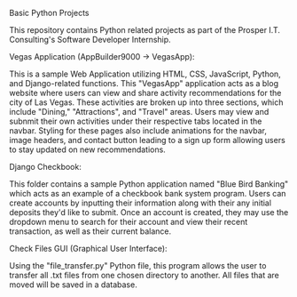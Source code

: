 Basic Python Projects

This repository contains Python related projects as part of the Prosper I.T. Consulting's Software Developer Internship.

Vegas Application (AppBuilder9000 -> VegasApp):

This is a sample Web Application utilizing HTML, CSS, JavaScript, Python, and Django-related functions. This "VegasApp" application acts as a blog website where users can view and share activity recommendations for the city of Las Vegas. These activities are broken up into three sections, which include "Dining," "Attractions", and "Travel" areas. Users may view and subnmit their own activities under their respective tabs located in the navbar. Styling for these pages also include animations for the navbar, image headers, and contact button leading to a sign up form allowing users to stay updated on new recommendations.

Django Checkbook:

This folder contains a sample Python application named "Blue Bird Banking" which acts as an example of a checkbook bank system program. Users can create accounts by inputting their information along with their any initial deposits they'd like to submit. Once an account is created, they may use the dropdown menu to search for their account and view their recent transaction, as well as their current balance.

Check Files GUI (Graphical User Interface):

Using the "file_transfer.py" Python file, this program allows the user to transfer all .txt files from one chosen directory to another. All files that are moved will be saved in a database.
